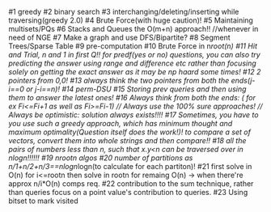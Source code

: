 #1 greedy
#2 binary search
#3 interchanging/deleting/inserting while traversing(greedy 2.0)
#4 Brute Force(with huge caution)!
#5 Maintaining multisets/PQs
#6 Stacks and Queues the O(m+n) approach!! //whenever in need of NGE
#7 Make a graph and use DFS/Bipartite?
#8 Segment Trees/Sparse Table
#9 pre-computation
#10 Brute Force in n*root(n)
#11 Hit and Trial, n and 1 in first Q!!
for predf(yes or no) questions, you can also try predicting the answer using range and difference etc rather than focusing solely on getting the exact answer as it may be np haard some times!
#12 2 pointers from 0,0!
#13 always think the two pointers from both the ends(j-i==0 or j-i==n)!
#14 perm-DSU
#15 Storing prev queries and then using them to answer the latest ones!
#16 Always think from both the ends: ( for ex Fi<=Fi+1 as well as Fi>=Fi-1)
// Always use the 100% sure approaches!
// Always be optimistic: solution always exists!!!!
#17 Sometimes, you have to you use such a greedy approach, which has minimum thought and maximum optimality(Question itself does the work!)!
to compare a set of vectors, convert them into whole strings and then compare!!
#18 all the pairs of numbers less than n, such that x.y<n can be traversed over in nlogn!!!!!!
#19 nrootn algos
#20 number of partitions as n/1+n/2+n/3==nlogn*logn(to calculate for each partiton)!
#21 first solve in O(n) for i<=rootn then solve in rootn for remaing O(n) -> when there're approx n/i*O(n) comps req.
#22 contribution to the sum technique, rather than queries focus on a point value's contribution to queries.
#23 Using bitset to mark visited